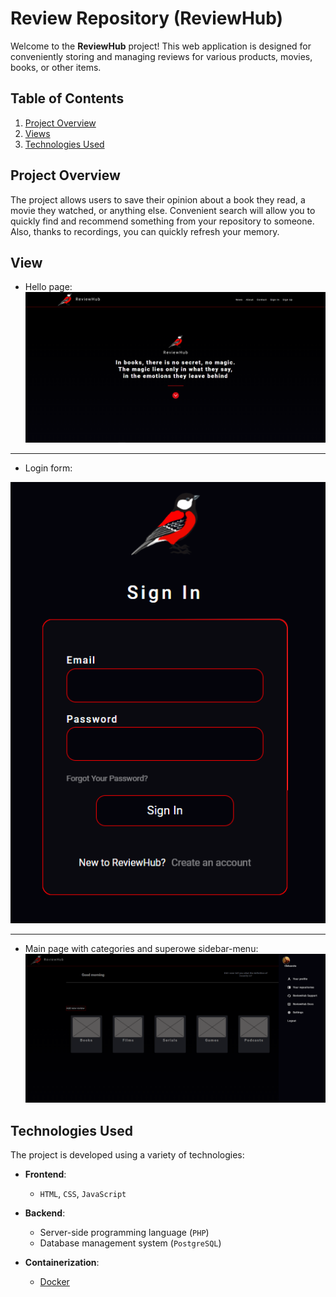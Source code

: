 # Review Repository (ReviewHub)

Welcome to the **ReviewHub** project! This web application is designed for conveniently storing and managing reviews for various products, movies, books, or other items.

## Table of Contents

1. [Project Overview](#project-overview)
2. [Views](#view)
3. [Technologies Used](#technologies-used)
<!-- 4. [Installation and Running](#installation-and-running) -->
<!-- 5. [How to Use](#how-to-use) -->
<!-- 6. [Contributing](#contributing) -->

## Project Overview

The project allows users to save their opinion about a book they read, a movie they watched, or anything else. Convenient search will allow you to quickly find and recommend something from your repository to someone. Also, thanks to recordings, you can quickly refresh your memory.

## View

- Hello page:
![img.png](img.png)

------------
- Login form:

![img_1.png](img_1.png)


-----------


- Main page with categories and superowe sidebar-menu:
![img_2.png](img_2.png)

## Technologies Used

The project is developed using a variety of technologies:

- **Frontend**:
  - ``HTML``, `CSS`, `JavaScript`


- **Backend**:
  - Server-side programming language (`PHP`)
  - Database management system (`PostgreSQL`)

- **Containerization**:
  - [Docker](https://www.docker.com/)

<!-- ## Installation and Running

To set up the project locally, follow these steps:

1. Clone the repository to your local computer:

   ```shell
   git clone https://github.com/yourusername/your-project.git -->

